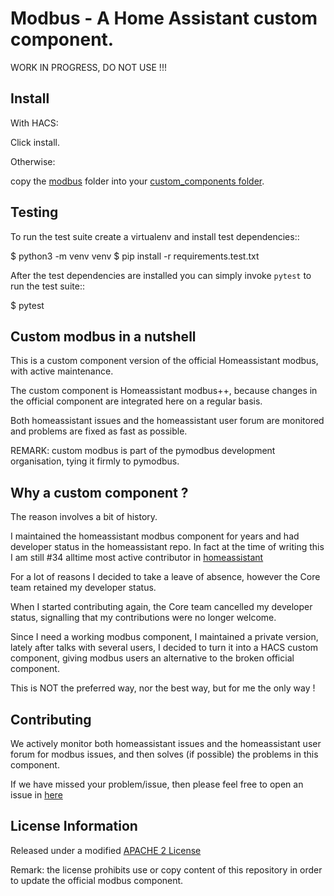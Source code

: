 # Modbus - A Home Assistant custom component.

WORK IN PROGRESS, DO NOT USE !!!


## Install

With HACS:

   Click install.

Otherwise:

   copy the [modbus](https://github.com/pymodbus-dev/homeassistant_modbus/blob/dev/custom_components/modbus)
   folder into your [custom_components folder](https://developers.home-assistant.io/docs/creating_integration_file_structure/#where-home-assistant-looks-for-integrations).

## Testing 

To run the test suite create a virtualenv and install test dependencies::

   $ python3 -m venv venv
   $ pip install -r requirements.test.txt

After the test dependencies are installed you can simply invoke `pytest` to run
the test suite::

   $ pytest


## Custom modbus in a nutshell

This is a custom component version of the official Homeassistant modbus,
with active maintenance.

The custom component is Homeassistant modbus++, because changes in the official
component are integrated here on a regular basis.

Both homeassistant issues and the homeassistant user forum are monitored and
problems are fixed as fast as possible.

REMARK: custom modbus is part of the pymodbus development organisation, tying it
firmly to pymodbus.


## Why a custom component ?
The reason involves a bit of history.

I maintained the homeassistant modbus component for years and had 
developer status in the homeassistant repo. In fact at the time of writing 
this I am still #34 alltime most active contributor in
[homeassistant](https://github.com/home-assistant/core/graphs/contributors)

For a lot of reasons I decided to take a leave of absence, however the Core team
retained my developer status.

When I started contributing again, the Core team cancelled my developer status,
signalling that my contributions were no longer welcome.

Since I need a working modbus component, I maintained a private version,
lately after talks with several users, I decided to turn it into a HACS custom component,
giving modbus users an alternative to the broken official component.

This is NOT the preferred way, nor the best way, but for me the only way !


## Contributing
We actively monitor both homeassistant issues and the homeassistant user forum for
modbus issues, and then solves (if possible) the problems in this component.

If we have missed your problem/issue, then please feel free to open an issue in
[here](https://github.com/pymodbus-dev/homeassistant_modbus/issues>)


## License Information

Released under a modified [APACHE 2 License](https://github.com/pymodbus-dev/homeassistant_modbus/blob/dev/LICENSE)

Remark: the license prohibits use or copy content of this repository in order to update
the official modbus component.
